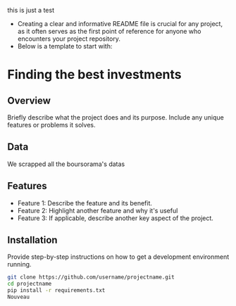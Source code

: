 this is just a test


* Creating a clear and informative README file is crucial for any project, as it often serves as the first point of reference for anyone who encounters your project repository.
* Below is a template to start with: 

# Finding the best investments

## Overview
Briefly describe what the project does and its purpose. Include any unique features or problems it solves.

## Data
We scrapped all the boursorama's datas

## Features
- Feature 1: Describe the feature and its benefit.
- Feature 2: Highlight another feature and why it's useful
- Feature 3: If applicable, describe another key aspect of the project.

## Installation
Provide step-by-step instructions on how to get a development environment running.

```bash
git clone https://github.com/username/projectname.git
cd projectname
pip install -r requirements.txt
Nouveau